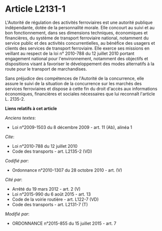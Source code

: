# Article L2131-1

L'Autorité de régulation des activités ferroviaires est une autorité publique indépendante, dotée de la personnalité morale.
Elle concourt au suivi et au bon fonctionnement, dans ses dimensions techniques, économiques et financières, du système de
transport ferroviaire national, notamment du service public et des activités concurrentielles, au bénéfice des usagers et
clients des services de transport ferroviaire. Elle exerce ses missions en veillant au respect de la loi n° 2010-788 du 12
juillet 2010 portant engagement national pour l'environnement, notamment des objectifs et dispositions visant à favoriser le
développement des modes alternatifs à la route pour le transport de marchandises. 

Sans préjudice des compétences de l'Autorité de la concurrence, elle assure le suivi de la situation de la concurrence sur
les marchés des services ferroviaires et dispose à cette fin du droit d'accès aux informations économiques, financières et
sociales nécessaires que lui reconnaît l'article L. 2135-2.

**Liens relatifs à cet article**

_Anciens textes_:

  - Loi n°2009-1503 du 8 décembre 2009 - art. 11 (Ab), alinéa 1

_Cite_:

  - Loi n°2010-788 du 12 juillet 2010
  - Code des transports - art. L2135-2 (VD)

_Codifié par_:

  - Ordonnance n°2010-1307 du 28 octobre 2010 - art. (V)

_Cité par_:

  - Arrêté du 19 mars 2012 - art. 2 (V)
  - Loi n°2015-990 du 6 août 2015 - art. 13
  - Code de la voirie routière - art. L122-7 (VD)
  - Code des transports - art. L2131-7 (T)

_Modifié par_:

  - ORDONNANCE n°2015-855 du 15 juillet 2015 - art. 7
